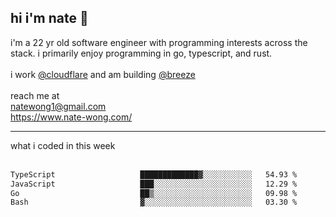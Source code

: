 ## hi i'm nate 👋
i'm a 22 yr old software engineer with programming interests across the stack. i primarily enjoy programming in go, typescript, and rust.
<br /><br />
i work [@cloudflare](https://www.github.com/cloudflare) and am building  [@breeze](https://www.github.com/breeze-jobs)
<br />
<br />
reach me at <br />
natewong1@gmail.com <br/>
https://www.nate-wong.com/

<hr />
what i coded in this week <br /><br />
<!--START_SECTION:waka-->

```txt
TypeScript                   █████████████▓░░░░░░░░░░░   54.93 %
JavaScript                   ███░░░░░░░░░░░░░░░░░░░░░░   12.29 %
Go                           ██▒░░░░░░░░░░░░░░░░░░░░░░   09.98 %
Bash                         ▓░░░░░░░░░░░░░░░░░░░░░░░░   03.30 %
```

<!--END_SECTION:waka-->

